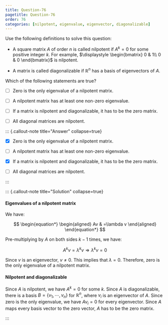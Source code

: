 ```yaml
---
title: Question-76
pagetitle: Question-76
order: 76
categories: [nilpotent, eigenvalue, eigenvector, diagonalizable]
---
```


Use the following definitions to solve this question:

- A square matrix $\displaystyle A$ of order $\displaystyle n$ is called nilpotent if $\displaystyle A^{k} =0$ for some positive integer $\displaystyle k$. For example, $\displaystyle \begin{bmatrix}
0 & 1\\
0 & 0
\end{bmatrix}$ is nilpotent. 

- A matrix is called diagonalizable if $\displaystyle \mathbb{R}^{n}$ has a basis of eigenvectors of $\displaystyle A$.

Which of the following statements are true?

- [ ] Zero is the only eigenvalue of a nilpotent matrix.

- [ ] A nilpotent matrix has at least one non-zero eigenvalue.

- [ ] If a matrix is nilpotent and diagonalizable, it has to be the zero matrix.

- [ ] All diagonal matrices are nilpotent.

::: {.callout-note title="Answer" collapse=true}

- [x] Zero is the only eigenvalue of a nilpotent matrix.

- [ ] A nilpotent matrix has at least one non-zero eigenvalue.

- [x] If a matrix is nilpotent and diagonalizable, it has to be the zero matrix.

- [ ] All diagonal matrices are nilpotent.

:::

::: {.callout-note title="Solution" collapse=true}


#### Eigenvalues of a nilpotent matrix

We have:

$$
\begin{equation*}
\begin{aligned}
Av & =\lambda v
\end{aligned}
\end{equation*}
$$

Pre-multiplying by $\displaystyle A$ on both sides $\displaystyle k-1$ times, we have:

$$
\begin{equation*}
A^{k} v=\lambda ^{k} v\Longrightarrow \lambda ^{k} v=0
\end{equation*}
$$

Since $\displaystyle v$ is an eigenvector, $\displaystyle v\neq 0$. This implies that $\displaystyle \lambda =0$. Therefore, zero is the only eigenvalue of a nilpotent matrix.

#### Nilpotent and diagonalizable

Since $\displaystyle A$ is nilpotent, we have $\displaystyle A^{k} =0$ for some $\displaystyle k$. Since $\displaystyle A$ is diagonalizable, there is a basis $\displaystyle B=\{v_{1} ,\cdots ,v_{n}\}$ for $\displaystyle \mathbb{R}^{n}$, where $\displaystyle v_{i}$ is an eigenvector of $\displaystyle A$. Since zero is the only eigenvalue, we have $\displaystyle Av_{i} =0$ for every eigenvector. Since $\displaystyle A$ maps every basis vector to the zero vector, $\displaystyle A$ has to be the zero matrix.

:::
